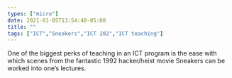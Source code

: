 ```yaml
---
types: ["micro"]
date: 2021-01-05T13:54:40-05:00
title: ""
tags: ["ICT","Sneakers","ICT 202","ICT teaching"]
---
```

One of the biggest perks of teaching in an ICT program is the ease with which scenes from the fantastic 1992 hacker/heist movie Sneakers can be worked into one’s lectures.

